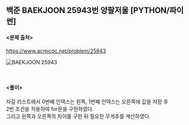 ## 백준 BAEKJOON 25943번 양팔저울 [PYTHON/파이썬]

#### <문제 출처><br>
https://www.acmicpc.net/problem/25943

![BAEKJOON 25943](https://blog.kakaocdn.net/dn/uCcoc/btrQMxTezTc/zchtPKILucVXdxSCsoAlU0/img.png)

<br>

#### <풀이><br>

자갈 리스트에서 0번째 인덱스는 왼쪽, 1번째 인덱스는 오른쪽에 값을 저장 후  
2번 조건을 적용하여 for문을 구현하였다.  
그리고 왼쪽과 오른쪽의 차이를 구한 뒤 필요한 무게추를 계산하였다.  